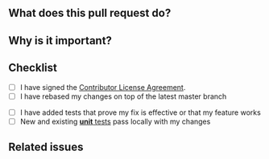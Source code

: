 ## What does this pull request do?

<!--
Explain here the changes you made on the PR. Please explain the WHAT: patterns used, algorithms implemented, design architecture, message processing, etc.
-->

## Why is it important?

<!--
Explain here the WHY, or the rationale/motivation for the changes, and how it will impact the funcionality of the agent
-->

## Checklist
<!--
Add a checklist of things that are required to be reviewed in order to have the PR approved
List here all the items you have verified BEFORE sending this PR. Please DO NOT remove any item, striking through those that do not apply.


List here all the items you have verified BEFORE sending this PR. Please DO NOT remove any item, striking through those that do not apply. (Just in case, strikethrough uses two tildes. ~~Scratch this.~~)
-->

- [ ] I have signed the [Contributor License Agreement](https://www.elastic.co/contributor-agreement/). 
- [ ] I have rebased my changes on top of the latest master branch
<!--
Update your local repository with the most recent code from the main repo, and rebase your branch on top of the latest master branch. We prefer your initial changes to be squashed into a single commit. Later, if we ask you to make changes, add them as separate commits. This makes them easier to review.
-->
- [ ] I have added tests that prove my fix is effective or that my feature works
- [ ] New and existing [**unit** tests](https://github.com/elastic/apm-agent-ruby/blob/master/CONTRIBUTING.md#testing) pass locally with my changes
<!--
Run the test suite to make sure that nothing is broken. See https://github.com/elastic/apm-agent-ruby/blob/master/CONTRIBUTING.md#testing for details.
-->

## Related issues
<!--
Link related issues below. Insert the issue link or reference after the word "Closes" if merging this should automatically close it.
- Closes #ISSUE_ID
- Relates #ISSUE_ID
- Requires #ISSUE_ID
- Superseds #ISSUE_ID
-->
